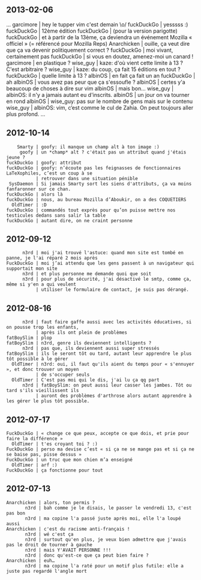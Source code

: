 2013-02-06
----------
...
  garcimore | hey le tupper vim c'est demain \o/
 fuckDuckGo | yesssss :)
 fuckDuckGo | 12ème édition
 fuckDuckGo | (pour la version parigotte)
 fuckDuckGo | et à partir de la 13ème, ça deviendra un événement Mozilla « officiel » (= référencé pour Mozilla Reps)
Anarchicken | ouille, ça veut dire que ça va devenir politiquement correct ?
 fuckDuckGo | moi vivant, certainement pas
 fuckDuckGo | si vous en doutez, amenez-moi un canard !
  garcimore | en plastique ?
   wise_guy | kaze: d'où vient cette limite à 13 ? C'est arbitraire ?
   wise_guy | kaze: du coup, ça fait 15 éditions en tout ?
 fuckDuckGo | quelle limite à 13 ?
    albinOS | en fait ça fait un an
 fuckDuckGo | ah
    albinOS | vous avez pas peur que ça s'essoufle ?
    albinOS | certes y'a beaucoup de choses à dire sur vim
    albinOS | mais bon...
   wise_guy | albinOS: il n'y a jamais autant eu d'inscrits.
    albinOS | un jour on va tourner en rond
    albinOS | wise_guy: pas sur le nombre de gens mais sur le contenu
   wise_guy | albinOS: vim, c’est comme le cul de Zahia. On peut toujours aller plus profond.
...

2012-10-14
----------
```
    Smarty | goofy: il manque un champ alt à ton image :)
     goofy | un *champ* alt ? c'était pas un attribut quand j'étais jeune ?
fuckDuckGo | goofy: attribut
fuckDuckGo | goofy: n’écoute pas les feignasses de fonctionnaires LaTeXophiles, c’est un coup à se
           | retrouver dans une situation pénible
 SysDaemon | Si jamais Smarty sort les siens d'attributs, ça va moins fanfaronner sur ce chan.
fuckDuckGo | alors là
fuckDuckGo | nous, au bureau Mozilla d’Aboukir, on a des COQUETIERS
  OldTimer | :D
fuckDuckGo | commandés tout exprès pour qu’on puisse mettre nos testicules dedans sans salir la table
fuckDuckGo | autant dire, on ne craint personne
```

2012-09-12
----------
```
      n3rd | moi j'ai trouvé l'astuce: quand mon site est tombé en panne, je l'ai réparé 2 mois après
FuckDuckGo | moi j’ai attendu que les gens passent à un navigateur qui supportait mon site
      n3rd | et plus personne me demande quoi que soit
      n3rd | pour plus de sécurité, j'ai désactivé le smtp, comme ça, même si y'en a qui veulent
           | utiliser le formulaire de contact, je suis pas dérangé.
```

2012-08-16
----------
```
      n3rd | faut faire gaffe aussi avec les activités éducatives, si on pousse trop les enfants,
           | après ils ont plein de problèmes
fatBoySlim | plop
fatBoySlim | n3rd, genre ils deviennent intelligents ?
      n3rd | pas que, ils deviennent aussi super stressés
fatBoySlim | ils le seront tôt ou tard, autant leur apprendre le plus tôt possible à le gérer
  OldTimer | n3rd: oui, il faut qu'ils aient du temps pour « s'ennuyer », et donc trouver un moyen
           | de s'occuper seuls
  OldTimer | C'est pas moi qui le dis, j'ai lu ça qq part
      n3rd | fatBoySlim: on peut aussi leur casser les jambes. Tôt ou tard s'ils vieillissent ils
           | auront des problèmes d'arthrose alors autant apprendre à les gérer le plus tôt possible.
```

2012-07-17
----------
```
FuckDuckGo | « change ce que peux, accepte ce que dois, et prie pour faire la différence »
  OldTimer | t'es croyant toi ? :)
FuckDuckGo | perso ma devise c’est « si ça ne se mange pas et si ça ne se baise pas, pisse dessus »
FuckDuckGo | un truc que mon chien m’a enseigné
  OldTimer | arf :)
FuckDuckGo | ça fonctionne pour tout
```

2012-07-13
----------
```
Anarchicken | alors, ton permis ?
       n3rd | bah comme je le disais, le passer le vendredi 13, c'est pas bon
       n3rd | ma copine l'a passé juste après moi, elle l'a loupé aussi
Anarchicken | c'est du racisme anti-français !
       n3rd | wé c'est ça
       n3rd | surtout qu'en plus, je veux bien admettre que j'avais pas le droit de tourner à gauche
       n3rd | mais Y'AVAIT PERSONNE !!!
       n3rd | donc qu'est-ce que ça peut bien faire ?
Anarchicken | euh…
       n3rd | ma copine l'a raté pour un motif plus futile: elle a juste pas regardé l'angle mort
```

